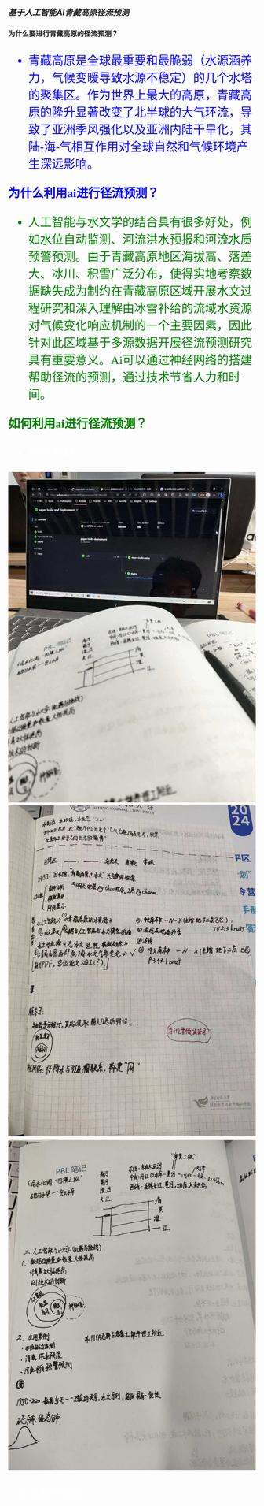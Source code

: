 
  
### ___基于人工智能AI青藏高原径流预测___



**为什么要进行青藏高原的径流预测？**
<font face='宋体' color='blue' SIZE='5'>

- 青藏高原是全球最重要和最脆弱（水源涵养力，气候变暖导致水源不稳定）的几个水塔的聚集区。作为世界上最大的高原，青藏高原的隆升显著改变了北半球的大气环流，导致了亚洲季风强化以及亚洲内陆干旱化，其陆-海-气相互作用对全球自然和气候环境产生深远影响。

**为什么利用ai进行径流预测？**
<font face='宋体' color='green' SIZE='5'>

- 人工智能与水文学的结合具有很多好处，例如水位自动监测、河流洪水预报和河流水质预警预测。由于青藏高原地区海拔高、落差大、冰川、积雪广泛分布，使得实地考察数据缺失成为制约在青藏高原区域开展水文过程研究和深入理解由冰雪补给的流域水资源对气候变化响应机制的一个主要因素，因此针对此区域基于多源数据开展径流预测研究具有重要意义。Ai可以通过神经网络的搭建帮助径流的预测，通过技术节省人力和时间。
 
**如何利用ai进行径流预测？**
<font face='宋体' color='white' SIZE='5'>

- 暂时空缺。


![笔记1](images/note1.jpg)
![笔记2](images/note2.jpg)
![笔记3](images/note3.jpg)

#*这是我的模型*
